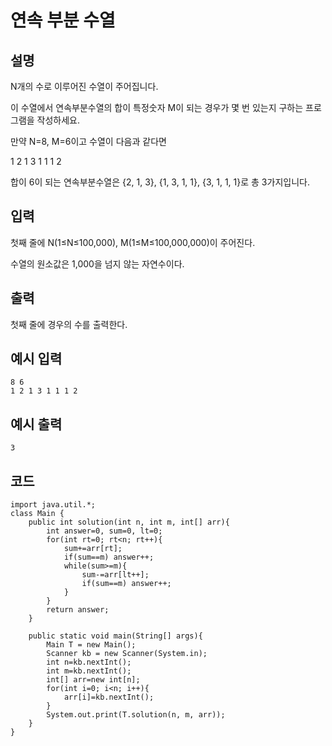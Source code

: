 # 연속 부분 수열

## 설명

N개의 수로 이루어진 수열이 주어집니다.

이 수열에서 연속부분수열의 합이 특정숫자 M이 되는 경우가 몇 번 있는지 구하는 프로그램을 작성하세요.

만약 N=8, M=6이고 수열이 다음과 같다면

1 2 1 3 1 1 1 2

합이 6이 되는 연속부분수열은 {2, 1, 3}, {1, 3, 1, 1}, {3, 1, 1, 1}로 총 3가지입니다.


## 입력
첫째 줄에 N(1≤N≤100,000), M(1≤M≤100,000,000)이 주어진다.

수열의 원소값은 1,000을 넘지 않는 자연수이다.


## 출력
첫째 줄에 경우의 수를 출력한다.

## 예시 입력
```text
8 6
1 2 1 3 1 1 1 2
```

## 예시 출력
```text
3
```


## 코드
```
import java.util.*;
class Main {	
	public int solution(int n, int m, int[] arr){
		int answer=0, sum=0, lt=0;
		for(int rt=0; rt<n; rt++){
			sum+=arr[rt];
			if(sum==m) answer++;
			while(sum>=m){
				sum-=arr[lt++];
				if(sum==m) answer++; 
			}
		}
		return answer;
	}

	public static void main(String[] args){
		Main T = new Main();
		Scanner kb = new Scanner(System.in);
		int n=kb.nextInt();
		int m=kb.nextInt();
		int[] arr=new int[n];
		for(int i=0; i<n; i++){
			arr[i]=kb.nextInt();
		}
		System.out.print(T.solution(n, m, arr));
	}
}
```
